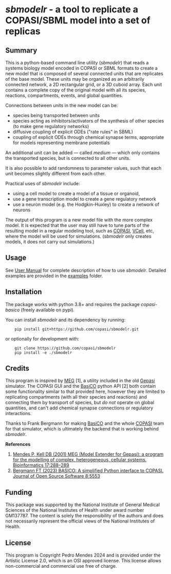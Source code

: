# *sbmodelr* - a tool to replicate a COPASI/SBML model into a set of replicas

## Summary
This is a python-based command line utility (*sbmodelr*) that reads a systems biology model encoded in COPASI or SBML formats to create a new model that is composed of several connected units that are replicates of the base model. These units may be organized as an arbitrarily connected network, a 2D rectangular grid, or a 3D cuboid array. Each unit contains a complete copy of the original model with all its species, reactions, compartments, events, and global quantities.

Connections between units in the new model can be:
 - species being transported between units
 - species acting as inhibitors/activators of the synthesis of other species (to make gene regulatory networks)
 - diffusive coupling of explicit ODEs ("rate rules" in SBML)
 - coupling of explicit ODEs through chemical synapse terms, appropriate for models representing membrane potentials

An additional unit can be added — called *medium* — which only contains the transported species, but is connected to all other units.

It is also possible to add randomness to parameter values, such that each unit becomes slightly different from each other.

Practical uses of *sbmodelr* include:
 - using a cell model to create a model of a tissue or organoid, 
 - use a gene transcription model to create a gene regulatory network
 - use a neuron model (e.g. the Hodgkin-Huxley) to create a network of neurons

The output of this program is a new model file with the more complex model. It is expected that the user may still have to tune parts of the resulting model in a regular modeling tool, such as [COPASI](https://copasi.org), [VCell](https://vcell.org), etc, where the model will be used for simulations. (*sbmodelr* only creates models, it does not carry out simulations.)

## Usage

See [User Manual](UserManual.md) for complete description of how to use *sbmodelr*. Detailed examples are provided in the [examples](https://github.com/copasi/sbmodelr/tree/main/examples) folder.

## Installation

The package works with python 3.8+ and requires the package *copasi-basico* (freely available on pypi).

You can install *sbmodelr* and its dependency by running:

        pip install git+https://github.com/copasi/sbmodelr.git

or optionally for development with:

        git clone https://github.com/copasi/sbmodelr
        pip install -e ./sbmodelr

<!--
You can install the package directly from pypi:

    pip install sbmodelr

-->

## Credits

This program is inspired by [MEG](http://www.gepasi.org/meg.html) [1], a utility included in the old [Gepasi](http://www.gepasi.org) simulator. The COPASI GUI and the [BasiCO](https://github.com/copasi/basico) python API [2] both contain some functionality similar to that provided here, however they are limited to replicating compartments (with all their species and reactions) and connecting them by transport of species, but *do not* operate on global quantities, and can't add chemical synapse connections or regulatory interactions.

Thanks to Frank Bergmann for making [BasiCO](https://github.com/copasi/basico) and the whole [COPASI](https://copasi.org) team for that simulator, which is ultimately the backend that is working behind *sbmodelr*.

**References**
 1. [Mendes P, Kell DB (2001) MEG (Model Extender for Gepasi): a program for the modelling of complex, heterogeneous, cellular systems. Bioinformatics 17:288–289](https://doi.org/10.1093/bioinformatics/17.3.288)
 2. [Bergmann FT (2023) BASICO: A simplified Python interface to COPASI. Journal of Open Source Software 8:5553](https://doi.org/10.21105/joss.05553)

## Funding

This package was supported by the National Institute of General Medical Sciences of the National Institutes of Health under award number GM137787. The content is solely the responsibility of the authors and does not necessarily represent the official views of the National Institutes of Health.

## License

This program is Copyright Pedro Mendes 2024 and is provided under the Artistic License 2.0, which is an OSI approved license. This license allows non-commercial and commercial use free of charge.
